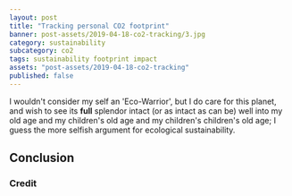 ```yaml
---
layout: post
title: "Tracking personal CO2 footprint"
banner: post-assets/2019-04-18-co2-tracking/3.jpg
category: sustainability
subcategory: co2
tags: sustainability footprint impact 
assets: "post-assets/2019-04-18-co2-tracking"
published: false
---
```


I wouldn't consider my self an 'Eco-Warrior', but I do care for this planet, and wish to see its **full** splendor intact (or as intact as can be) well into my old age and my children's old age and my children's children's old age; I guess the more selfish argument for ecological sustainability.

##

## Conclusion

### Credit
